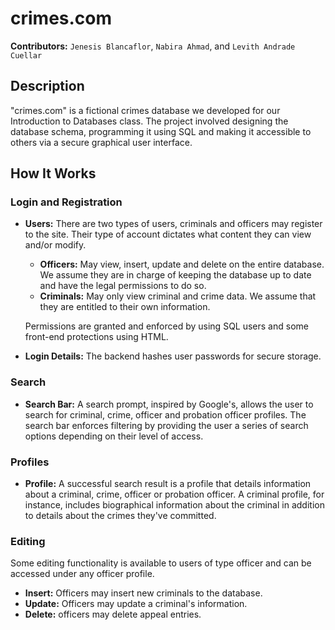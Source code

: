 # crimes.com

**Contributors:** `Jenesis Blancaflor`, `Nabira Ahmad`, and `Levith Andrade Cuellar`

## Description
"crimes.com" is a fictional crimes database we developed for our Introduction to Databases class. The project involved designing the database schema, programming it using SQL and making it accessible to others via a secure graphical user interface. 

## How It Works

### Login and Registration
- **Users:** There are two types of users, criminals and officers may register to the site. Their type of account dictates what content they can view and/or modify.
  - **Officers:** May view, insert, update and delete on the entire database. We assume they are in charge of keeping the database up to date and have the legal permissions to do so.
  - **Criminals:** May only view criminal and crime data. We assume that they are entitled to their own information.

  Permissions are granted and enforced by using SQL users and some front-end protections using HTML.

- **Login Details:** The backend hashes user passwords for secure storage. 

### Search
- **Search Bar:** A search prompt, inspired by Google's, allows the user to search for criminal, crime, officer and probation officer profiles. The search bar enforces filtering by providing the user a series of search options depending on their level of access.

### Profiles
- **Profile:** A successful search result is a profile that details information about a criminal, crime, officer or probation officer. A criminal profile, for instance, includes biographical information about the criminal in addition to details about the crimes they've committed.

### Editing
Some editing functionality is available to users of type officer and can be accessed under any officer profile.
- **Insert:** Officers may insert new criminals to the database.
- **Update:** Officers may update a criminal's information.
- **Delete:** officers may delete appeal entries.
